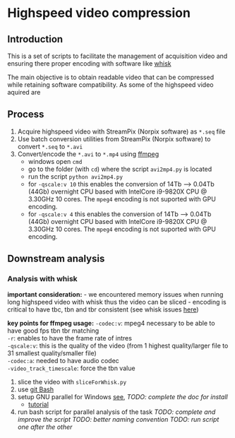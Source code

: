 # Highspeed video compression

## Introduction

This is a set of scripts to facilitate the management of acquisition video and ensuring there proper encoding with software like [whisk](https://github.com/nclack/whisk)

The main objective is to obtain readable video that can be compressed while retaining software compatibility. As some of the highspeed video aquired are 

## Process 
1. Acquire highspeed video with StreamPix (Norpix software) as `*.seq` file
2. Use batch conversion utilities from StreamPix (Norpix software) to convert `*.seq` to `*.avi`
3. Convert/encode the `*.avi` to `*.mp4` using [ffmpeg](https://ffmpeg.org/)
	- windows open `cmd`
	- go to the folder (with `cd`) where the script `avi2mp4.py` is located
	- run the script `python avi2mp4.py`
	- for `-qscale:v 10` this enables the conversion of 14Tb --> 0.04Tb (44Gb) overnight CPU based with IntelCore i9-9820X CPU @ 3.30GHz 10 cores. The `mpeg4` encoding is not suported with GPU encoding.
	- for `-qscale:v 4` this enables the conversion of 14Tb --> 0.04Tb (44Gb) overnight CPU based with IntelCore i9-9820X CPU @ 3.30GHz 10 cores. The `mpeg4` encoding is not suported with GPU encoding.

## Downstream analysis

### Analysis with whisk
**important consideration:**
	- we encountered memory issues when running long highspeed video with whisk thus the video can be sliced 
	- encoding is critical to have tbc, tbn and tbr consistent (see whisk issues [here](https://github.com/nclack/whisk/issues/35))  

**key points for ffmpeg usage:**
	`-codec:v`: mpeg4 necessary to be able to have good fps tbn tbr matching  
	`-r`: enables to have the frame rate of intres  
	`-qscale:v`: this is the quality of the video (from 1 highest quality/larger file to 31 smallest quality/smaller file)  
	`-codec:a`: needed to have audio codec  
	`-video_track_timescale`: force the tbn value  

1. slice the video with `sliceForWhisk.py`
2. use [git Bash](https://gitforwindows.org/)
3. setup GNU parallel for Windows [see](https://www.gnu.org/software/parallel/), *TODO: complete the doc for install*
	- [tutorial](https://www.gnu.org/software/parallel/parallel_tutorial.html)
4. run bash script for parallel analysis of the task
	*TODO: complete and improve the script*
	*TODO: better naming convention*
	*TODO: run script one after the other*



